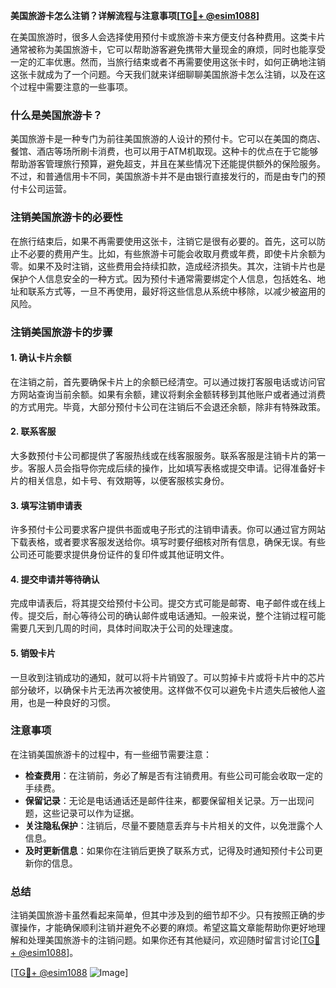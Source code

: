 **美国旅游卡怎么注销？详解流程与注意事项[[TG💪+ @esim1088](https://t.me/s/esim1088)]**

在美国旅游时，很多人会选择使用预付卡或旅游卡来方便支付各种费用。这类卡片通常被称为美国旅游卡，它可以帮助游客避免携带大量现金的麻烦，同时也能享受一定的汇率优惠。然而，当旅行结束或者不再需要使用这张卡时，如何正确地注销这张卡就成为了一个问题。今天我们就来详细聊聊美国旅游卡怎么注销，以及在这个过程中需要注意的一些事项。

### 什么是美国旅游卡？

美国旅游卡是一种专门为前往美国旅游的人设计的预付卡。它可以在美国的商店、餐馆、酒店等场所刷卡消费，也可以用于ATM机取现。这种卡的优点在于它能够帮助游客管理旅行预算，避免超支，并且在某些情况下还能提供额外的保险服务。不过，和普通信用卡不同，美国旅游卡并不是由银行直接发行的，而是由专门的预付卡公司运营。

### 注销美国旅游卡的必要性

在旅行结束后，如果不再需要使用这张卡，注销它是很有必要的。首先，这可以防止不必要的费用产生。比如，有些旅游卡可能会收取月费或年费，即使卡片余额为零。如果不及时注销，这些费用会持续扣款，造成经济损失。其次，注销卡片也是保护个人信息安全的一种方式。因为预付卡通常需要绑定个人信息，包括姓名、地址和联系方式等，一旦不再使用，最好将这些信息从系统中移除，以减少被盗用的风险。

### 注销美国旅游卡的步骤

#### 1. 确认卡片余额
在注销之前，首先要确保卡片上的余额已经清空。可以通过拨打客服电话或访问官方网站查询当前余额。如果有余额，建议将剩余金额转移到其他账户或者通过消费的方式用完。毕竟，大部分预付卡公司在注销后不会退还余额，除非有特殊政策。

#### 2. 联系客服
大多数预付卡公司都提供了客服热线或在线客服服务。联系客服是注销卡片的第一步。客服人员会指导你完成后续的操作，比如填写表格或提交申请。记得准备好卡片的相关信息，如卡号、有效期等，以便客服核实身份。

#### 3. 填写注销申请表
许多预付卡公司要求客户提供书面或电子形式的注销申请表。你可以通过官方网站下载表格，或者要求客服发送给你。填写时要仔细核对所有信息，确保无误。有些公司还可能要求提供身份证件的复印件或其他证明文件。

#### 4. 提交申请并等待确认
完成申请表后，将其提交给预付卡公司。提交方式可能是邮寄、电子邮件或在线上传。提交后，耐心等待公司的确认邮件或电话通知。一般来说，整个注销过程可能需要几天到几周的时间，具体时间取决于公司的处理速度。

#### 5. 销毁卡片
一旦收到注销成功的通知，就可以将卡片销毁了。可以剪掉卡片或将卡片中的芯片部分破坏，以确保卡片无法再次被使用。这样做不仅可以避免卡片遗失后被他人盗用，也是一种良好的习惯。

### 注意事项

在注销美国旅游卡的过程中，有一些细节需要注意：

- **检查费用**：在注销前，务必了解是否有注销费用。有些公司可能会收取一定的手续费。
- **保留记录**：无论是电话通话还是邮件往来，都要保留相关记录。万一出现问题，这些记录可以作为证据。
- **关注隐私保护**：注销后，尽量不要随意丢弃与卡片相关的文件，以免泄露个人信息。
- **及时更新信息**：如果你在注销后更换了联系方式，记得及时通知预付卡公司更新你的信息。

### 总结

注销美国旅游卡虽然看起来简单，但其中涉及到的细节却不少。只有按照正确的步骤操作，才能确保顺利注销并避免不必要的麻烦。希望这篇文章能帮助你更好地理解和处理美国旅游卡的注销问题。如果你还有其他疑问，欢迎随时留言讨论[[TG💪+ @esim1088](https://t.me/s/esim1088)]。

[[TG💪+ @esim1088](https://t.me/s/esim1088) ![Image](https://i.postimg.cc/4NQfJmqS/Snipaste-2025-05-13-00-14-12.png)]
